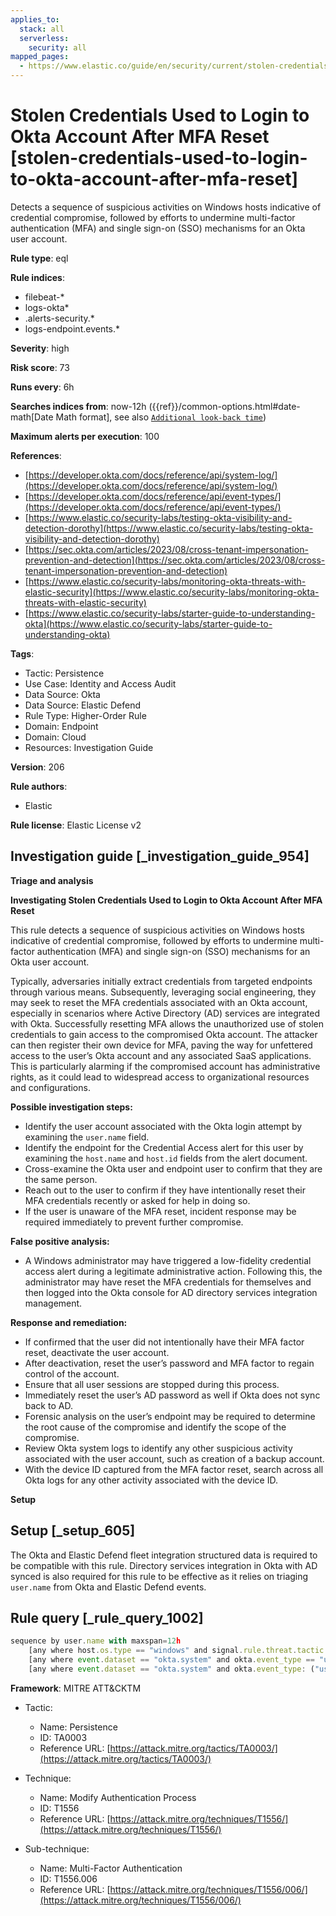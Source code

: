 ```yaml
---
applies_to:
  stack: all
  serverless:
    security: all
mapped_pages:
  - https://www.elastic.co/guide/en/security/current/stolen-credentials-used-to-login-to-okta-account-after-mfa-reset.html
---
```


# Stolen Credentials Used to Login to Okta Account After MFA Reset [stolen-credentials-used-to-login-to-okta-account-after-mfa-reset]

Detects a sequence of suspicious activities on Windows hosts indicative of credential compromise, followed by efforts to undermine multi-factor authentication (MFA) and single sign-on (SSO) mechanisms for an Okta user account.

**Rule type**: eql

**Rule indices**:

* filebeat-*
* logs-okta*
* .alerts-security.*
* logs-endpoint.events.*

**Severity**: high

**Risk score**: 73

**Runs every**: 6h

**Searches indices from**: now-12h ({{ref}}/common-options.html#date-math[Date Math format], see also [`Additional look-back time`](docs-content://solutions/security/detect-and-alert/create-detection-rule.md#rule-schedule))

**Maximum alerts per execution**: 100

**References**:

* [https://developer.okta.com/docs/reference/api/system-log/](https://developer.okta.com/docs/reference/api/system-log/)
* [https://developer.okta.com/docs/reference/api/event-types/](https://developer.okta.com/docs/reference/api/event-types/)
* [https://www.elastic.co/security-labs/testing-okta-visibility-and-detection-dorothy](https://www.elastic.co/security-labs/testing-okta-visibility-and-detection-dorothy)
* [https://sec.okta.com/articles/2023/08/cross-tenant-impersonation-prevention-and-detection](https://sec.okta.com/articles/2023/08/cross-tenant-impersonation-prevention-and-detection)
* [https://www.elastic.co/security-labs/monitoring-okta-threats-with-elastic-security](https://www.elastic.co/security-labs/monitoring-okta-threats-with-elastic-security)
* [https://www.elastic.co/security-labs/starter-guide-to-understanding-okta](https://www.elastic.co/security-labs/starter-guide-to-understanding-okta)

**Tags**:

* Tactic: Persistence
* Use Case: Identity and Access Audit
* Data Source: Okta
* Data Source: Elastic Defend
* Rule Type: Higher-Order Rule
* Domain: Endpoint
* Domain: Cloud
* Resources: Investigation Guide

**Version**: 206

**Rule authors**:

* Elastic

**Rule license**: Elastic License v2

## Investigation guide [_investigation_guide_954]

**Triage and analysis**

**Investigating Stolen Credentials Used to Login to Okta Account After MFA Reset**

This rule detects a sequence of suspicious activities on Windows hosts indicative of credential compromise, followed by efforts to undermine multi-factor authentication (MFA) and single sign-on (SSO) mechanisms for an Okta user account.

Typically, adversaries initially extract credentials from targeted endpoints through various means. Subsequently, leveraging social engineering, they may seek to reset the MFA credentials associated with an Okta account, especially in scenarios where Active Directory (AD) services are integrated with Okta. Successfully resetting MFA allows the unauthorized use of stolen credentials to gain access to the compromised Okta account. The attacker can then register their own device for MFA, paving the way for unfettered access to the user’s Okta account and any associated SaaS applications. This is particularly alarming if the compromised account has administrative rights, as it could lead to widespread access to organizational resources and configurations.

**Possible investigation steps:**

* Identify the user account associated with the Okta login attempt by examining the `user.name` field.
* Identify the endpoint for the Credential Access alert for this user by examining the `host.name` and `host.id` fields from the alert document.
* Cross-examine the Okta user and endpoint user to confirm that they are the same person.
* Reach out to the user to confirm if they have intentionally reset their MFA credentials recently or asked for help in doing so.
* If the user is unaware of the MFA reset, incident response may be required immediately to prevent further compromise.

**False positive analysis:**

* A Windows administrator may have triggered a low-fidelity credential access alert during a legitimate administrative action. Following this, the administrator may have reset the MFA credentials for themselves and then logged into the Okta console for AD directory services integration management.

**Response and remediation:**

* If confirmed that the user did not intentionally have their MFA factor reset, deactivate the user account.
* After deactivation, reset the user’s password and MFA factor to regain control of the account.
* Ensure that all user sessions are stopped during this process.
* Immediately reset the user’s AD password as well if Okta does not sync back to AD.
* Forensic analysis on the user’s endpoint may be required to determine the root cause of the compromise and identify the scope of the compromise.
* Review Okta system logs to identify any other suspicious activity associated with the user account, such as creation of a backup account.
* With the device ID captured from the MFA factor reset, search across all Okta logs for any other activity associated with the device ID.

**Setup**


## Setup [_setup_605]

The Okta and Elastic Defend fleet integration structured data is required to be compatible with this rule. Directory services integration in Okta with AD synced is also required for this rule to be effective as it relies on triaging `user.name` from Okta and Elastic Defend events.


## Rule query [_rule_query_1002]

```js
sequence by user.name with maxspan=12h
    [any where host.os.type == "windows" and signal.rule.threat.tactic.name == "Credential Access"]
    [any where event.dataset == "okta.system" and okta.event_type == "user.mfa.factor.update"]
    [any where event.dataset == "okta.system" and okta.event_type: ("user.session.start", "user.authentication*")]
```

**Framework**: MITRE ATT&CKTM

* Tactic:

    * Name: Persistence
    * ID: TA0003
    * Reference URL: [https://attack.mitre.org/tactics/TA0003/](https://attack.mitre.org/tactics/TA0003/)

* Technique:

    * Name: Modify Authentication Process
    * ID: T1556
    * Reference URL: [https://attack.mitre.org/techniques/T1556/](https://attack.mitre.org/techniques/T1556/)

* Sub-technique:

    * Name: Multi-Factor Authentication
    * ID: T1556.006
    * Reference URL: [https://attack.mitre.org/techniques/T1556/006/](https://attack.mitre.org/techniques/T1556/006/)



